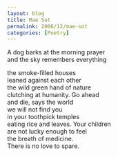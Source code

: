 ```yaml
---
layout: blog
title: Mae Sot
permalink: 2006/12/mae-sot
categories: [Poetry]
---
```


<p>A dog barks at the morning prayer<br />
and the sky remembers everything</p>
<p>the smoke-filled houses<br />
leaned against each other<br />
the wild green hand of nature<br />
clutching at humanity. Go ahead<br />
and die, says the world<br />
we will not find you<br />
in your toothpick temples<br />
eating rice and leaves. Your children<br />
are not lucky enough to feel<br />
the breath of medicine.<br />
There is no love to spare.</p>
